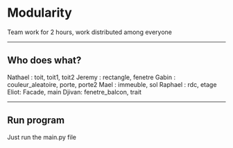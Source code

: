 # Modularity
Team work for 2 hours, work distributed among everyone

***

## Who does what?

Nathael : toit, toit1, toit2
Jeremy : rectangle, fenetre
Gabin : couleur_aleatoire, porte, porte2
Mael : immeuble, sol
Raphael : rdc, etage
Eliot: Facade, main
Djivan: fenetre_balcon, trait

***

## Run program
Just run the main.py file

